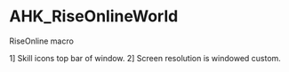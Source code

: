 # AHK_RiseOnlineWorld
RiseOnline macro

1] Skill icons top bar of window.
2] Screen resolution is windowed custom.
